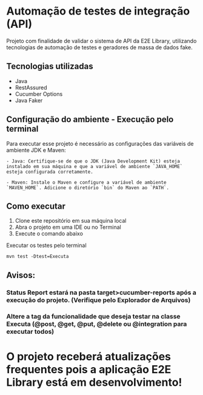 # Automação de testes de integração (API)
Projeto com finalidade de validar o sistema de API da E2E Library, utilizando tecnologias de automação de testes e geradores de massa de dados fake.

## Tecnologias utilizadas

- Java
- RestAssured
- Cucumber Options
- Java Faker

## Configuração do ambiente - Execução pelo terminal
Para executar esse projeto é necessário as configurações das variáveis de ambiente 
JDK e Maven:

    - Java: Certifique-se de que o JDK (Java Development Kit) esteja instalado em sua máquina e que a variável de ambiente `JAVA_HOME` esteja configurada corretamente.

    - Maven: Instale o Maven e configure a variável de ambiente `MAVEN_HOME`. Adicione o diretório `bin` do Maven ao `PATH`.

## Como executar
1. Clone este repositório em sua máquina local
2. Abra o projeto em uma IDE ou no Terminal
3. Execute o comando abaixo

Executar os testes pelo terminal

    mvn test -Dtest=Executa

## Avisos:
### Status Report estará na pasta target>cucumber-reports após a execução do projeto. (Verifique pelo Explorador de Arquivos)
### Altere a tag da funcionalidade que deseja testar na classe Executa (@post, @get, @put, @delete ou @integration para executar todos)


# O projeto receberá atualizações frequentes pois a aplicação E2E Library está em desenvolvimento!
